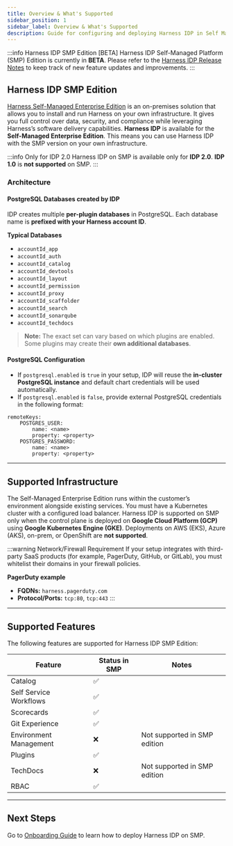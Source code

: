```yaml
---
title: Overview & What's Supported
sidebar_position: 1
sidebar_label: Overview & What's Supported
description: Guide for configuring and deploying Harness IDP in Self Managed Platform environments
---
```


:::info Harness IDP SMP Edition [BETA]
Harness IDP Self-Managed Platform (SMP) Edition is currently in **BETA**. Please refer to the [Harness IDP Release Notes](/release-notes/internal-developer-portal) to keep track of new feature updates and improvements.
:::

## Harness IDP SMP Edition
[Harness Self-Managed Enterprise Edition](https://developer.harness.io/docs/self-managed-enterprise-edition/smp-overview) is an on-premises solution that allows you to install and run Harness on your own infrastructure. It gives you full control over data, security, and compliance while leveraging Harness’s software delivery capabilities. **Harness IDP** is available for the **Self-Managed Enterprise Edition**. This means you can use Harness IDP with the SMP version on your own infrastructure.

:::info Only for IDP 2.0
Harness IDP on SMP is available only for **IDP 2.0**. **IDP 1.0** is **not supported** on SMP.
:::

### Architecture 

#### PostgreSQL Databases created by IDP

IDP creates multiple **per-plugin databases** in PostgreSQL. Each database name is **prefixed with your Harness account ID**.

**Typical Databases**

* `accountId_app`
* `accountId_auth`
* `accountId_catalog`
* `accountId_devtools`
* `accountId_layout`
* `accountId_permission`
* `accountId_proxy`
* `accountId_scaffolder`
* `accountId_search`
* `accountId_sonarqube`
* `accountId_techdocs`

> **Note:** The exact set can vary based on which plugins are enabled. Some plugins may create their **own additional databases**.

#### PostgreSQL Configuration
- If `postgresql.enabled` is `true` in your setup, IDP will reuse the **in-cluster PostgreSQL instance** and default chart credentials will be used automatically.
- If `postgresql.enabled` is `false`, provide external PostgreSQL credentials in the following format:
```
remoteKeys:
    POSTGRES_USER:
        name: <name>
        property: <property>
    POSTGRES_PASSWORD:
        name: <name>
        property: <property>
```

---

## Supported Infrastructure
The Self-Managed Enterprise Edition runs within the customer’s environment alongside existing services. You must have a Kubernetes cluster with a configured load balancer. Harness IDP is supported on SMP only when the control plane is deployed on **Google Cloud Platform (GCP)** using **Google Kubernetes Engine (GKE)**. Deployments on AWS (EKS), Azure (AKS), on-prem, or OpenShift are **not supported**.

:::warning Network/Firewall Requirement
If your setup integrates with third-party SaaS products (for example, PagerDuty, GitHub, or GitLab), you must whitelist their domains in your firewall policies.

**PagerDuty example**
- **FQDNs:** `harness.pagerduty.com`
- **Protocol/Ports:** `tcp:80`, `tcp:443`
:::

---

## Supported Features

The following features are supported for Harness IDP SMP Edition:

| **Feature**              | **Status in SMP** | **Notes**                    |
|--------------------------|-------------------|------------------------------|
| Catalog                  | ✅                |                              |
| Self Service Workflows   | ✅                |                              |
| Scorecards               | ✅                |                              |
| Git Experience           | ✅                |                              |
| Environment Management   | ❌                | Not supported in SMP edition |
| Plugins                  | ✅                |                              |
| TechDocs                 | ❌                | Not supported in SMP edition |
| RBAC                     | ✅                |                              |

---

## Next Steps
Go to [Onboarding Guide](/docs/internal-developer-portal/smp/idp-onboarding.md) to learn how to deploy Harness IDP on SMP.